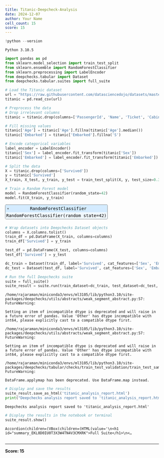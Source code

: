 ```yaml
---
title: Titanic-Deepcheck-Analysis
date: 2024-12-07
author: Your Name
cell_count: 15
score: 15
---
```


```python
!python --version
```

    Python 3.10.5



```python
import pandas as pd
from sklearn.model_selection import train_test_split
from sklearn.ensemble import RandomForestClassifier
from sklearn.preprocessing import LabelEncoder
from deepchecks.tabular import Dataset
from deepchecks.tabular.suites import full_suite
```


```python
# Load the Titanic dataset
url = "https://raw.githubusercontent.com/datasciencedojo/datasets/master/titanic.csv"
titanic = pd.read_csv(url)
```


```python
# Preprocess the data
# Drop irrelevant columns
titanic = titanic.drop(columns=['PassengerId', 'Name', 'Ticket', 'Cabin'])
```


```python
# Fill missing values
titanic['Age'] = titanic['Age'].fillna(titanic['Age'].median())
titanic['Embarked'] = titanic['Embarked'].fillna('S')
```


```python
# Encode categorical variables
label_encoder = LabelEncoder()
titanic['Sex'] = label_encoder.fit_transform(titanic['Sex'])
titanic['Embarked'] = label_encoder.fit_transform(titanic['Embarked'])
```


```python
# Split the data
X = titanic.drop(columns=['Survived'])
y = titanic['Survived']
X_train, X_test, y_train, y_test = train_test_split(X, y, test_size=0.3, random_state=42)
```


```python
# Train a Random Forest model
model = RandomForestClassifier(random_state=42)
model.fit(X_train, y_train)
```




<style>#sk-container-id-1 {color: black;}#sk-container-id-1 pre{padding: 0;}#sk-container-id-1 div.sk-toggleable {background-color: white;}#sk-container-id-1 label.sk-toggleable__label {cursor: pointer;display: block;width: 100%;margin-bottom: 0;padding: 0.3em;box-sizing: border-box;text-align: center;}#sk-container-id-1 label.sk-toggleable__label-arrow:before {content: "▸";float: left;margin-right: 0.25em;color: #696969;}#sk-container-id-1 label.sk-toggleable__label-arrow:hover:before {color: black;}#sk-container-id-1 div.sk-estimator:hover label.sk-toggleable__label-arrow:before {color: black;}#sk-container-id-1 div.sk-toggleable__content {max-height: 0;max-width: 0;overflow: hidden;text-align: left;background-color: #f0f8ff;}#sk-container-id-1 div.sk-toggleable__content pre {margin: 0.2em;color: black;border-radius: 0.25em;background-color: #f0f8ff;}#sk-container-id-1 input.sk-toggleable__control:checked~div.sk-toggleable__content {max-height: 200px;max-width: 100%;overflow: auto;}#sk-container-id-1 input.sk-toggleable__control:checked~label.sk-toggleable__label-arrow:before {content: "▾";}#sk-container-id-1 div.sk-estimator input.sk-toggleable__control:checked~label.sk-toggleable__label {background-color: #d4ebff;}#sk-container-id-1 div.sk-label input.sk-toggleable__control:checked~label.sk-toggleable__label {background-color: #d4ebff;}#sk-container-id-1 input.sk-hidden--visually {border: 0;clip: rect(1px 1px 1px 1px);clip: rect(1px, 1px, 1px, 1px);height: 1px;margin: -1px;overflow: hidden;padding: 0;position: absolute;width: 1px;}#sk-container-id-1 div.sk-estimator {font-family: monospace;background-color: #f0f8ff;border: 1px dotted black;border-radius: 0.25em;box-sizing: border-box;margin-bottom: 0.5em;}#sk-container-id-1 div.sk-estimator:hover {background-color: #d4ebff;}#sk-container-id-1 div.sk-parallel-item::after {content: "";width: 100%;border-bottom: 1px solid gray;flex-grow: 1;}#sk-container-id-1 div.sk-label:hover label.sk-toggleable__label {background-color: #d4ebff;}#sk-container-id-1 div.sk-serial::before {content: "";position: absolute;border-left: 1px solid gray;box-sizing: border-box;top: 0;bottom: 0;left: 50%;z-index: 0;}#sk-container-id-1 div.sk-serial {display: flex;flex-direction: column;align-items: center;background-color: white;padding-right: 0.2em;padding-left: 0.2em;position: relative;}#sk-container-id-1 div.sk-item {position: relative;z-index: 1;}#sk-container-id-1 div.sk-parallel {display: flex;align-items: stretch;justify-content: center;background-color: white;position: relative;}#sk-container-id-1 div.sk-item::before, #sk-container-id-1 div.sk-parallel-item::before {content: "";position: absolute;border-left: 1px solid gray;box-sizing: border-box;top: 0;bottom: 0;left: 50%;z-index: -1;}#sk-container-id-1 div.sk-parallel-item {display: flex;flex-direction: column;z-index: 1;position: relative;background-color: white;}#sk-container-id-1 div.sk-parallel-item:first-child::after {align-self: flex-end;width: 50%;}#sk-container-id-1 div.sk-parallel-item:last-child::after {align-self: flex-start;width: 50%;}#sk-container-id-1 div.sk-parallel-item:only-child::after {width: 0;}#sk-container-id-1 div.sk-dashed-wrapped {border: 1px dashed gray;margin: 0 0.4em 0.5em 0.4em;box-sizing: border-box;padding-bottom: 0.4em;background-color: white;}#sk-container-id-1 div.sk-label label {font-family: monospace;font-weight: bold;display: inline-block;line-height: 1.2em;}#sk-container-id-1 div.sk-label-container {text-align: center;}#sk-container-id-1 div.sk-container {/* jupyter's `normalize.less` sets `[hidden] { display: none; }` but bootstrap.min.css set `[hidden] { display: none !important; }` so we also need the `!important` here to be able to override the default hidden behavior on the sphinx rendered scikit-learn.org. See: https://github.com/scikit-learn/scikit-learn/issues/21755 */display: inline-block !important;position: relative;}#sk-container-id-1 div.sk-text-repr-fallback {display: none;}</style><div id="sk-container-id-1" class="sk-top-container"><div class="sk-text-repr-fallback"><pre>RandomForestClassifier(random_state=42)</pre><b>In a Jupyter environment, please rerun this cell to show the HTML representation or trust the notebook. <br />On GitHub, the HTML representation is unable to render, please try loading this page with nbviewer.org.</b></div><div class="sk-container" hidden><div class="sk-item"><div class="sk-estimator sk-toggleable"><input class="sk-toggleable__control sk-hidden--visually" id="sk-estimator-id-1" type="checkbox" checked><label for="sk-estimator-id-1" class="sk-toggleable__label sk-toggleable__label-arrow">RandomForestClassifier</label><div class="sk-toggleable__content"><pre>RandomForestClassifier(random_state=42)</pre></div></div></div></div></div>




```python
# Wrap datasets into Deepchecks Dataset objects
columns = X.columns.tolist()
train_df = pd.DataFrame(X_train, columns=columns)
train_df['Survived'] = y_train
```


```python
test_df = pd.DataFrame(X_test, columns=columns)
test_df['Survived'] = y_test
```


```python
dc_train = Dataset(train_df, label='Survived', cat_features=['Sex', 'Embarked'])
dc_test = Dataset(test_df, label='Survived', cat_features=['Sex', 'Embarked'])
```


```python
# Run the full Deepchecks suite
suite = full_suite()
suite_result = suite.run(train_dataset=dc_train, test_dataset=dc_test, model=model)
```



<style>
    progress {
        -webkit-appearance: none;
        border: none;
        border-radius: 3px;
        width: 300px;
        height: 20px;
        vertical-align: middle;
        margin-right: 10px;
        background-color: aliceblue;
    }
    progress::-webkit-progress-bar {
        border-radius: 3px;
        background-color: aliceblue;
    }
    progress::-webkit-progress-value {
        background-color: #9d60fb;
    }
    progress::-moz-progress-bar {
        background-color: #9d60fb;
    }
</style>







    /home/rajaraman/miniconda3/envs/ml3105/lib/python3.10/site-packages/deepchecks/utils/abstracts/weak_segment_abstract.py:57: FutureWarning:
    
    Setting an item of incompatible dtype is deprecated and will raise in a future error of pandas. Value 'Other' has dtype incompatible with int64, please explicitly cast to a compatible dtype first.
    
    /home/rajaraman/miniconda3/envs/ml3105/lib/python3.10/site-packages/deepchecks/utils/abstracts/weak_segment_abstract.py:57: FutureWarning:
    
    Setting an item of incompatible dtype is deprecated and will raise in a future error of pandas. Value 'Other' has dtype incompatible with int64, please explicitly cast to a compatible dtype first.
    
    /home/rajaraman/miniconda3/envs/ml3105/lib/python3.10/site-packages/deepchecks/tabular/checks/train_test_validation/train_test_samples_mix.py:85: FutureWarning:
    
    DataFrame.applymap has been deprecated. Use DataFrame.map instead.
    



```python
# Display and save the results
suite_result.save_as_html('titanic_analysis_report.html')
print("Deepchecks analysis report saved to 'titanic_analysis_report.html'")
```

    Deepchecks analysis report saved to 'titanic_analysis_report.html'



```python
# Display the results in the notebook or terminal
suite_result.show()
```


    Accordion(children=(VBox(children=(HTML(value='\n<h1 id="summary_EKL0D0IU0T3X3W4TN4V3CMXRK">Full Suite</h1>\n<…



```python

```


---
**Score: 15**